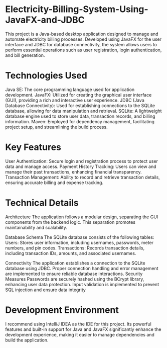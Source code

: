 # Electricity-Billing-System-Using-JavaFX-and-JDBC
This project is a Java-based desktop application designed to manage and automate electricity billing processes. Developed using JavaFX for the user interface and JDBC for database connectivity, the system allows users to perform essential operations such as user registration, login authentication, and bill generation.

# Technologies Used
Java SE: The core programming language used for application development.
JavaFX: Utilized for creating the graphical user interface (GUI), providing a rich and interactive user experience.
JDBC (Java Database Connectivity): Used for establishing connections to the SQLite database, allowing for data manipulation and retrieval.
SQLite: A lightweight database engine used to store user data, transaction records, and billing information.
Maven: Employed for dependency management, facilitating project setup, and streamlining the build process.

# Key Features
User Authentication: Secure login and registration process to protect user data and manage access.
Payment History Tracking: Users can view and manage their past transactions, enhancing financial transparency.
Transaction Management: Ability to record and retrieve transaction details, ensuring accurate billing and expense tracking.

# Technical Details
Architecture
The application follows a modular design, separating the GUI components from the backend logic. This separation promotes maintainability and scalability.

Database Schema
The SQLite database consists of the following tables:
Users: Stores user information, including usernames, passwords, meter numbers, and pin codes.
Transactions: Records transaction details, including transaction IDs, amounts, and associated usernames.

Connectivity
The application establishes a connection to the SQLite database using JDBC. Proper connection handling and error management are implemented to ensure reliable database interactions.
Security Measures
Passwords are securely hashed using the BCrypt library, enhancing user data protection.
Input validation is implemented to prevent SQL injection and ensure data integrity

# Development Environment
I recommend using IntelliJ IDEA as the IDE for this project. Its powerful features and built-in support for Java and JavaFX significantly enhance the development experience, making it easier to manage dependencies and build the application.
